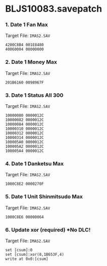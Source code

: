 # BLJS10083.savepatch

### 1. Date 1 Fan Max

Target File: `IMAS2.SAV`

```
4200C8B4 001E8480
40060004 00000000
```

### 2. Date 1 Money Max

Target File: `IMAS2.SAV`

```
201B6160 0098967F
```

### 3. Date 1 Status All 300

Target File: `IMAS2.SAV`

```
10000080 0000012C
10000082 0000012C
10000084 0000012C
10000310 0000012C
10000312 0000012C
10000314 0000012C
100005A0 0000012C
100005A2 0000012C
100005A4 0000012C
```

### 4. Date 1 Danketsu Max

Target File: `IMAS2.SAV`

```
1000C8E2 0000270F
```

### 5. Date 1 Unit Shinmitsudo Max

Target File: `IMAS2.SAV`

```
1000C8E6 00000064
```

### 6. Update xor (required) *No DLC!

Target File: `IMAS2.SAV`

```
set [csum]:0
set [csum]:xor(8,1B653F,4)
write at 0x0:[csum]
```

